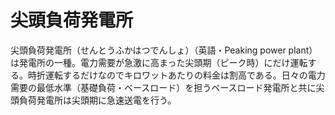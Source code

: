 # 尖頭負荷発電所

尖頭負荷発電所（せんとうふかはつでんしょ）（英語・Peaking power plant）は発電所の一種。電力需要が急激に高まった尖頭期（ピーク時）にだけ運転する。時折運転するだけなのでキロワットあたりの料金は割高である。日々の電力需要の最低水準（基礎負荷・ベースロード）を担うベースロード発電所と共に尖頭負荷発電所は尖頭期に急速送電を行う。